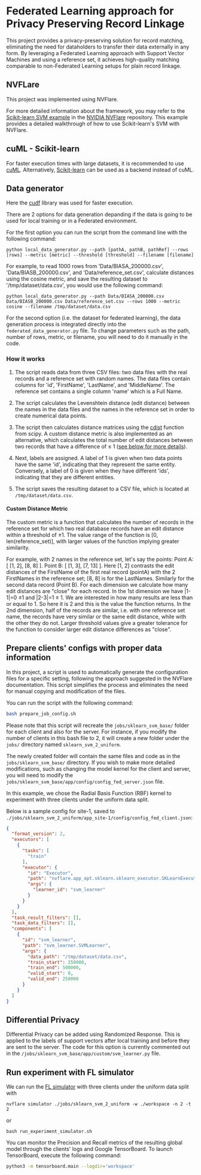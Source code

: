 # Federated Learning approach for Privacy Preserving Record Linkage

This project provides a privacy-preserving solution for record matching, eliminating the need for dataholders to transfer their data externally in any form. By leveraging a Federated Learning approach with Support Vector Machines and using a reference set, it achieves high-quality matching comparable to non-Federated Learning setups for plain record linkage.

## NVFLare

This project was implemented using NVFlare.

For more detailed information about the framework, you may refer to the [Scikit-learn SVM example](https://github.com/NVIDIA/NVFlare/tree/main/examples/advanced/sklearn-svm) in the [NVIDIA NVFlare](https://github.com/NVIDIA/NVFlare/tree/main) repository. This example provides a detailed walkthrough of how to use Scikit-learn's SVM with NVFlare.

## cuML - Scikit-learn
For faster execution times with large datasets, it is recommended to use [cuML](https://docs.rapids.ai/api/cuml/stable/). Alternatively, [Scikit-learn](https://scikit-learn.org/) can be used as a backend instead of cuML.

## Data generator

Here the [cudf](https://github.com/rapidsai/cudf) library was used for faster execution.

There are 2 options for data generation depanding if the data is going to be used for local training or in a Federated environment.

For the first option you can run the script from the command line with the following command:
```commandline
python local_data_generator.py --path [pathA, pathB, pathRef] --rows [rows] --metric [metric] --threshold [threshold] --filename [filename]
```
For example, to read 1000 rows from 'Data/BIASA_200000.csv', 'Data/BIASB_200000.csv', and 'Data/reference_set.csv', calculate distances using the cosine metric, and save the resulting dataset to '/tmp/dataset/data.csv', you would use the following command:

```commandline
python local_data_generator.py --path Data/BIASA_200000.csv Data/BIASB_200000.csv Data/reference_set.csv --rows 1000 --metric cosine --filename /tmp/dataset/data.csv
```

For the second option (i.e. the dataset for federated learning), the data generation process is integrated directly into the `federated_data_generator.py` file. To change parameters such as the path, number of rows, metric, or filename, you will need to do it manually in the code.

### How it works
<!-- Add Differential Privacy as an option here -->
1. The script reads data from three CSV files: two data files with the real records and a reference set with random names. The data files contain columns for 'id', 'FirstName', 'LastName', and 'MiddleName'. The reference set contains a single column 'name' which is a Full Name.

2. The script calculates the Levenshtein distance (edit distance) between the names in the data files and the names in the reference set in order to create numerical data points.

3. The script then calculates distance matrices using the [cdist](https://docs.scipy.org/doc/scipy/reference/generated/scipy.spatial.distance.cdist.html) function from scipy. A custom distance metric is also implemented as an alternative, which calculates the total number of edit distances between two records that have a difference of &le; 1 ([see below for more details](#custom-distance-metric)). 

4. Next, labels are assigned. A label of 1 is given when two data points have the same 'id', indicating that they represent the same entity. Conversely, a label of 0 is given when they have different 'ids', indicating that they are different entities.

5. The script saves the resulting dataset to a CSV file, which is located at `/tmp/dataset/data.csv`.

#### Custom Distance Metric
The custom metric is a function that calculates the number of records in the reference set for which two real database records have an edit distance within a threshold of ±1.
The value range of the function is [0, len(reference_set)], with larger values of the function implying greater similarity.

For example, with 2 names in the reference set, let's say the points:
Point A: [ [1, 2], [8, 8] ].
Point B: [ [1, 3], [7, 13] ].
Here [1, 2] contrasts the edit distances of the FirstName of the first real record (pointA) with the 2 FirstNames in the reference set; [8, 8] is for the LastNames. Similarly for the second data record (Point B).
For each dimension we calculate how many edit distances are "close" for each record.
In the 1st dimension we have |1-1|=0 &le;1 and |2-3|=1 &le; 1. We are interested in how many results are less than or equal to 1. So here it is 2 and this is the value the function returns.
In the 2nd dimension, half of the records are similar, i.e. with one reference set name, the records have very similar or the same edit distance, while with the other they do not.
Larger threshold values give a greater tolerance for the function to consider larger edit distance differences as "close".



## Prepare clients' configs with proper data information 
In this project, a script is used to automatically generate the configuration files for a specific setting, following the approach suggested in the NVFlare documentation. This script simplifies the process and eliminates the need for manual copying and modification of the files.

You can run the script with the following command:

```bash
bash prepare_job_config.sh
```

Please note that this script will recreate the `jobs/sklearn_svm_base/` folder for each client and also for the server. For instance, if you modify the number of clients in this bash file to 2, it will create a new folder under the `jobs/` directory named `sklearn_svm_2_uniform`.

The newly created folder will contain the same files and code as in the `jobs/sklearn_svm_base/` directory. If you wish to make more detailed modifications, such as changing the model kernel for the client and server, you will need to modify the `jobs/sklearn_svm_base/app/config/config_fed_server.json` file.

In this example, we chose the Radial Basis Function (RBF) kernel to experiment with three clients under the uniform data split. 

Below is a sample config for site-1, saved to `./jobs/sklearn_svm_2_uniform/app_site-1/config/config_fed_client.json`:
```json
{
  "format_version": 2,
  "executors": [
    {
      "tasks": [
        "train"
      ],
      "executor": {
        "id": "Executor",
        "path": "nvflare.app_opt.sklearn.sklearn_executor.SKLearnExecutor",
        "args": {
          "learner_id": "svm_learner"
        }
      }
    }
  ],
  "task_result_filters": [],
  "task_data_filters": [],
  "components": [
    {
      "id": "svm_learner",
      "path": "svm_learner.SVMLearner",
      "args": {
        "data_path": "/tmp/dataset/data.csv",
        "train_start": 250000,
        "train_end": 500000,
        "valid_start": 0,
        "valid_end": 250000
      }
    }
  ]
}
```

## Differential Privacy
Differential Privacy can be added using Randomized Response. This is applied to the labels of support vectors after local training and before they are sent to the server. The code for this option is currently commented out in the `/jobs/sklearn_svm_base/app/custom/svm_learner.py` file.


## Run experiment with FL simulator
We can run the [FL simulator](https://nvflare.readthedocs.io/en/2.3/user_guide/fl_simulator.html) with three clients under the uniform data split with
```commandline
nvflare simulator ./jobs/sklearn_svm_2_uniform -w ./workspace -n 2 -t 2
```
or
```commandline
bash run_experiment_simulator.sh
```
You can monitor the Precision and Recall metrics of the resulting global model through the clients' logs and Google TensorBoard. To launch TensorBoard, execute the following command:
```bash
python3 -m tensorboard.main --logdir='workspace'
```
